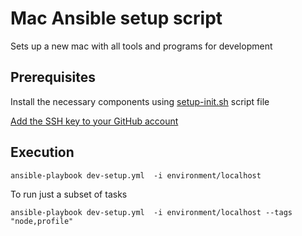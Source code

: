 # Mac Ansible setup script

Sets up a new mac with all tools and programs for development

## Prerequisites

Install the necessary components using [setup-init.sh](https://gist.github.com/Kelley12/b974736c98713d5ff40a63b6c59d129f "git-setup.sh") script file

[Add the SSH key to your GitHub account](https://help.github.com/articles/adding-a-new-ssh-key-to-your-github-account/ "Add SSH Key to GitHub")

## Execution

    ansible-playbook dev-setup.yml  -i environment/localhost

To run just a subset of tasks

    ansible-playbook dev-setup.yml  -i environment/localhost --tags "node,profile"
